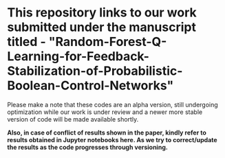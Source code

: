# This repository links to our work submitted under the manuscript titled - "Random-Forest-Q-Learning-for-Feedback-Stabilization-of-Probabilistic-Boolean-Control-Networks"
Please make a note that these codes are an alpha version, still undergoing optimization while our work is under review and a newer more stable version of code will be made available shortly.

**Also, in case of conflict of results shown in the paper, kindly refer to results obtained in Jupyter notebooks here. As we try to correct/update the results as the code progresses through versioning.**
